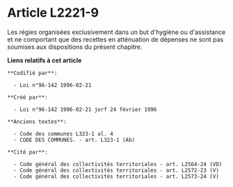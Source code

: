 # Article L2221-9

Les régies organisées exclusivement dans un but d'hygiène ou d'assistance et ne comportant que des recettes en atténuation de
dépenses ne sont pas soumises aux dispositions du présent chapitre.

**Liens relatifs à cet article**

	**Codifié par**:

	  - Loi n°96-142 1996-02-21

	**Créé par**:

	  - Loi n°96-142 1996-02-21 jorf 24 février 1996

	**Anciens textes**:

	  - Code des communes L323-1 al. 4
	  - CODE DES COMMUNES. - art. L323-1 (Ab)

	**Cité par**:

	  - Code général des collectivités territoriales - art. L2564-24 (VD)
	  - Code général des collectivités territoriales - art. L2572-23 (V)
	  - Code général des collectivités territoriales - art. L2573-24 (V)
